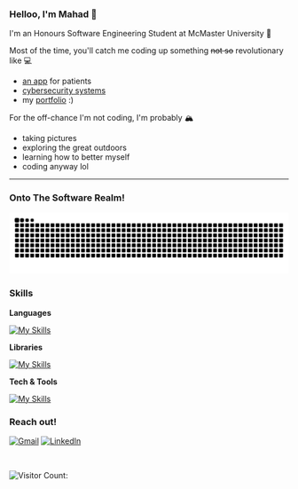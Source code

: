 ### Helloo, I'm Mahad 👋

I'm an Honours Software Engineering Student at McMaster University 🦅

Most of the time, you'll catch me coding up something ~~not so~~ revolutionary like 💻
- [an app](https://www.mahadhssn.com/logbook/sclerocare) for patients
- [cybersecurity systems](https://github.com/mahadhsn/MacEngComp24)
- my [portfolio](https://www.mahadhssn.com) :)


For the off-chance I'm not coding, I'm probably 🏔️
- taking pictures
- exploring the great outdoors
- learning how to better myself
- coding anyway lol
---
### Onto The Software Realm!

<div align="left">
  <picture>
    <source media="(prefers-color-scheme: dark)" srcset="https://raw.githubusercontent.com/mahadhsn/mahadhsn/output/github-contribution-grid-snake-dark.svg" />
    <source media="(prefers-color-scheme: light)" srcset="https://raw.githubusercontent.com/mahadhsn/mahadhsn/output/github-contribution-grid-snake.svg" />
    <img alt="github-snake" src="https://raw.githubusercontent.com/mahadhsn/mahadhsn/output/github-contribution-grid-snake.svg" />
  </picture>
</div>

### Skills

**Languages**<p></p>
[![My Skills](https://skillicons.dev/icons?i=python,java,c,cpp,html,css,javascript,typescript,matlab,mysql,bash,latex,markdown)](https://skillicons.dev) <p></p>

**Libraries**<p></p>
[![My Skills](https://skillicons.dev/icons?i=tensorflow,tailwind,nodejs,django,react,express)](https://skillicons.dev) <p></p>

**Tech & Tools**<p></p>
[![My Skills](https://skillicons.dev/icons?i=windows,linux,vscode,pycharm,idea,anaconda,github,git,maven,vim,aws,notion,firebase)](https://skillicons.dev) <p></p>

### Reach out!
[![Gmail](https://skillicons.dev/icons?i=gmail)](mailto:mahadhassan.hello@gmail.com)
[![LinkedIn](https://skillicons.dev/icons?i=linkedin)](https://www.linkedin.com/in/mahad-hassan/)

<br>


![Visitor Count: ](https://komarev.com/ghpvc/?username=mahadhsn&color=blue&abbreviated=true)
